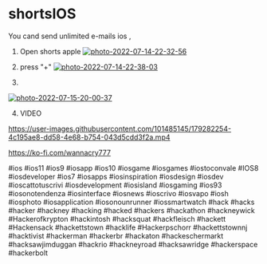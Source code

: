 # shortsIOS
You cand send unlimited  e-mails ios , 



1) Open shorts apple 
<a href='https://postimg.cc/ctWZrW5v' target='_blank'><img src='https://i.postimg.cc/ctWZrW5v/photo-2022-07-14-22-32-56.jpg' border='0' alt='photo-2022-07-14-22-32-56'/></a>

2) press "+"
<a href='https://postimg.cc/wyC5Nfhy' target='_blank'><img src='https://i.postimg.cc/wyC5Nfhy/photo-2022-07-14-22-38-03.jpg' border='0' alt='photo-2022-07-14-22-38-03'/></a>


3)
<a href='https://postimg.cc/Z9MbjT69' target='_blank'><img src='https://i.postimg.cc/Z9MbjT69/photo-2022-07-15-20-00-37.jpg' border='0' alt='photo-2022-07-15-20-00-37'/></a>

4) VIDEO 


https://user-images.githubusercontent.com/101485145/179282254-4c195ae8-dd58-4e68-b754-043d5cdd3f2a.mp4




https://ko-fi.com/wannacry777      








#ios #ios11 #ios9 #iosapp #ios10 #iosgame #iosgames #iostoconvale #IOS8 #iosdeveloper #ios7 #iosapps #iosinspiration #iosdesign #iosdev #ioscattotuscrivi #iosdevelopment #iosisland #iosgaming #ios93 #iosonotendenza #iosinterface #iosnews #ioscrivo #iosvapo #iosh #iosphoto #iosapplication #iosonounrunner #iossmartwatch #hack #hacks #hacker #hackney #hacking #hacked #hackers #hackathon #hackneywick #Hackerofkrypton #hackintosh #hacksquat #hackfleisch #hackett #Hackensack #hackettstown #hacklife #Hackerpschorr #hackettstownnj #hacktivist #hackerman #hackerbr #hackaton #hackeschermarkt #hacksawjimduggan #hackrio #hackneyroad #hacksawridge #hackerspace #hackerbolt
